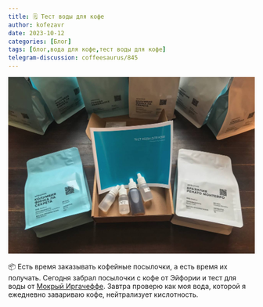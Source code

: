 ```yaml
---
title: 🗒 Тест воды для кофе
author: kofezavr
date: 2023-10-12
categories: [Блог]
tags: [блог,вода для кофе,тест воды для кофе]
telegram-discussion: coffeesaurus/845
--- 
```

![Тест воды для кофе](/assets/img/posts/23/10/water-test.jpg)

📦 Есть время заказывать кофейные посылочки, а есть время их получать. Сегодня забрал посылочки с кофе от Эйфории и тест для воды от [Мокрый Иргачеффе](https://t.me/w_irgach). Завтра проверю как моя вода, которой я ежедневно завариваю кофе, нейтрализует кислотность.